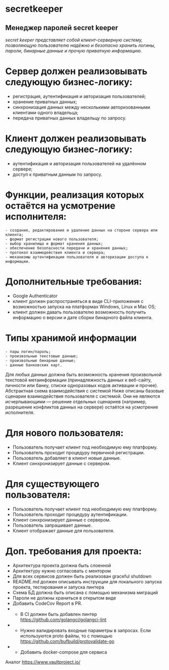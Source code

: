 # secretkeeper

## Менеджер паролей secret keeper

 *secret keeper представляет собой клиент-серверную систему, позволяющую пользователю надёжно и безопасно хранить логины, пароли, бинарные данные и прочую приватную информацию.*


# Сервер должен реализовывать следующую бизнес-логику:
- регистрация, аутентификация и авторизация пользователей;
- хранение приватных данных;
- синхронизация данных между несколькими авторизованными клиентами одного владельца;
- передача приватных данных владельцу по запросу.

# Клиент должен реализовывать следующую бизнес-логику:
- аутентификация и авторизация пользователей на удалённом сервере;
- доступ к приватным данным по запросу.

# Функции, реализация которых остаётся на усмотрение исполнителя:
    - создание, редактирование и удаление данных на стороне сервера или клиента;
    - формат регистрации нового пользователя;
    - выбор хранилища и формат хранения данных;
    - обеспечение безопасности передачи и хранения данных;
    - протокол взаимодействия клиента и сервера;
    - механизмы аутентификации пользователя и авторизации доступа к информации.

# Дополнительные требования:
- Google Authenticator
- клиент должен распространяться в виде CLI-приложения с возможностью запуска на платформах Windows, Linux и Mac OS;
- клиент должен давать пользователю возможность получить информацию о версии и дате сборки бинарного файла клиента.

# Типы хранимой информации
    - пары логин/пароль;
    - произвольные текстовые данные;
    - произвольные бинарные данные;
    - данные банковских карт.

Для любых данных должна быть возможность хранения произвольной текстовой метаинформации (принадлежность данных к веб-сайту, личности или банку, списки одноразовых кодов активации и прочее).
Абстрактная схема взаимодействия с системой
Ниже описаны базовые сценарии взаимодействия пользователя с системой. Они не являются исчерпывающими — решение отдельных сценариев (например, разрешение конфликтов данных на сервере) остаётся на усмотрение исполнителя.

# Для нового пользователя:
 - Пользователь получает клиент под необходимую ему платформу.
 - Пользователь проходит процедуру первичной регистрации.
 - Пользователь добавляет в клиент новые данные.
 - Клиент синхронизирует данные с сервером.

# Для существующего пользователя:
 - Пользователь получает клиент под необходимую ему платформу.
 - Пользователь проходит процедуру аутентификации.
 - Клиент синхронизирует данные с сервером.
 - Пользователь запрашивает данные.
 - Клиент отображает данные для пользователя.

# Доп. требования для проекта:
- Архитектура проекта должна быть слоенной
- Архитектуру нужно согласовать с ментором
- Для всех сервисов должен быть реализован graceful shutdown
- README.md должен описывать инструкции для локального запуска проекта, тестирования и запуска линтера
- Схема БД должна быть описана с помощью механизма миграций
- Пароли не должны храниться в открытом виде
- Добавить CodeCov Report в PR.
- * В CI должен быть добавлен линтер https://github.com/golangci/golangci-lint
- * Нужно валидировать входные параметры в запросах. Если используются proto файлы, то с помощью https://github.com/bufbuild/protovalidate-go
- * Добавить docker-compose для сервиса

Аналог https://www.vaultproject.io/